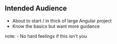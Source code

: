 ##  Intended Audience

- About to start / in thick of large Angular project
- Know the basics but want more guidance



note:
    - No hard feelings if this isn't you
